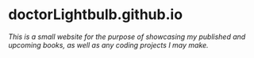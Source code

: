 # doctorLightbulb.github.io
*This is a small website for the purpose of showcasing my published and upcoming books, as well as  any coding projects I may make.*
